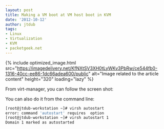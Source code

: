 ```yaml
---
layout: post
title: Making a VM boot at VM host boot in KVM
date: '2012-10-12'
author: jtdub
tags:
- Linux
- Virtualization
- KVM
- packetgeek.net
---
```


{% include optimized_image.html
   src="https://imagedelivery.net/KfNXtSV3XH0tLyWKv3PbRw/ce544fb0-1316-40cc-ee86-1dc66adea600/public"
   alt="Image related to the article content"
   height="320"
   loading="lazy" %}

From virt-manager, you can follow the screen shot:

You can also do it from the command line:

```bash
[root@jtdub-workstation ~]# virsh autostart
error: command 'autostart' requires  option
[root@jtdub-workstation ~]# virsh autostart 1
Domain 1 marked as autostarted
```
